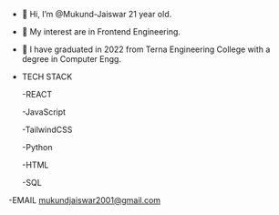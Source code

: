 - 👋 Hi, I’m @Mukund-Jaiswar 21 year old.
- 👀 My interest are in Frontend Engineering.
- 🌱 I have graduated in 2022 from Terna Engineering College with a degree in Computer Engg.
- TECH STACK

  -REACT
  
  -JavaScript
  
  -TailwindCSS
  
  -Python
  
  -HTML
  
  -SQL

-EMAIL mukundjaiswar2001@gmail.com
  

<!---
Mukund-Jaiswar/Mukund-Jaiswar is a ✨ special ✨ repository because its `README.md` (this file) appears on your GitHub profile.
You can click the Preview link to take a look at your changes.
--->
